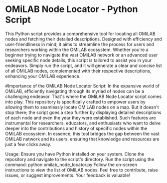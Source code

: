 # OMiLAB Node Locator - Python Script
This Python script provides a comprehensive tool for locating all 
OMiLAB nodes and fetching their detailed descriptions. Designed with 
efficiency and user-friendliness in mind, it aims to streamline the process 
for users and researchers working within the OMiLAB ecosystem. Whether you're a 
beginner trying to navigate the vast OMiLAB network or an advanced user seeking specific node details, 
this script is tailored to assist you in your endeavors. Simply run the script, and it will generate 
a clear and concise list of all OMiLAB nodes, complemented with their respective descriptions, 
enhancing your OMiLAB experience.

#Importance of the OMiLAB Node Locator Script: 
In the expansive world of OMiLAB, efficiently navigating 
through its myriad of nodes can be a challenging endeavor. 
That's where the OMiLAB Node Locator script comes into play. 
This repository is specifically crafted to empower users by 
allowing them to seamlessly locate OMiLAB nodes on a map. 
But it doesn't stop there; the script goes a step further 
by displaying detailed descriptions of each node and even 
the year they were established. Such features are 
instrumental for researchers, educators, and 
enthusiasts who want to delve deeper into the contributions 
and history of specific nodes within the OMiLAB ecosystem. 
In essence, this tool bridges the gap between the vast 
OMiLAB network and its users, ensuring that knowledge and 
resources are just a few clicks away.

Usage:
Ensure you have Python installed on your system.
Clone the repository and navigate to the script's directory.
Run the script using the command: python omilab_node_locator.py
Follow the on-screen instructions to view the list of OMiLAB nodes.
Feel free to contribute, raise issues, or suggest improvements. Your feedback is valuable!
